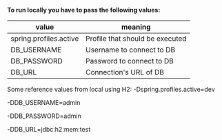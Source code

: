 
**To run locally you have to pass the following values:**

| value                  | meaning                         |
|------------------------|---------------------------------|
| spring.profiles.active | Profile that should be executed |
| DB_USERNAME            | Username to connect to DB       |
| DB_PASSWORD            | Password to connect to DB       |
| DB_URL                 | Connection's URL of DB          |

Some reference values from local using H2:
-Dspring.profiles.active=dev

-DDB_USERNAME=admin

-DDB_PASSWORD=admin

-DDB_URL=jdbc:h2:mem:test

